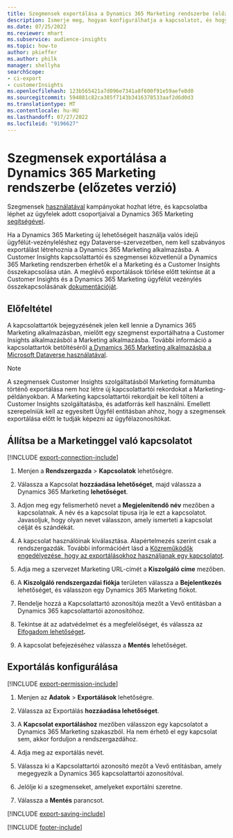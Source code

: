 ```yaml
---
title: Szegmensek exportálása a Dynamics 365 Marketing rendszerbe (előzetes verzió)
description: Ismerje meg, hogyan konfigurálhatja a kapcsolatot, és hogyan exportálhatja a Dynamics 365 Marketingbe.
ms.date: 07/25/2022
ms.reviewer: mhart
ms.subservice: audience-insights
ms.topic: how-to
author: pkieffer
ms.author: philk
manager: shellyha
searchScope:
- ci-export
- customerInsights
ms.openlocfilehash: 123b565421a7d096e7341a8f600f91e59aefe8d0
ms.sourcegitcommit: 594081c82ca385f7143b3416378533aaf2d6d0d3
ms.translationtype: MT
ms.contentlocale: hu-HU
ms.lasthandoff: 07/27/2022
ms.locfileid: "9196627"
---
```

# <a name="export-segments-to-dynamics-365-marketing-preview"></a>Szegmensek exportálása a Dynamics 365 Marketing rendszerbe (előzetes verzió)

Szegmensek [használatával](segments.md) kampányokat hozhat létre, és kapcsolatba léphet az ügyfelek adott csoportjaival a Dynamics 365 Marketing [segítségével](/dynamics365/marketing/customer-insights-segments).

Ha a Dynamics 365 Marketing új lehetőségeit használja valós idejű ügyfélút-vezényleléshez egy Dataverse-szervezetben, nem kell szabványos exportálást létrehoznia a Dynamics 365 Marketing alkalmazásba. A Customer Insights kapcsolattartói és szegmensei közvetlenül a Dynamics 365 Marketing rendszerben érhetők el a Marketing és a Customer Insights összekapcsolása után. A meglévő exportálások törlése előtt tekintse át a Customer Insights és a Dynamics 365 Marketing ügyfélút vezénylés összekapcsolásának [dokumentációját](/dynamics365/marketing/real-time-marketing-ci-profile).

## <a name="prerequisite"></a>Előfeltétel

A kapcsolattartók bejegyzésének jelen kell lennie a Dynamics 365 Marketing alkalmazásban, mielőtt egy szegmenst exportálhatna a Customer Insights alkalmazásból a Marketing alkalmazásba. További információ a kapcsolattartók betöltéséről [a Dynamics 365 Marketing alkalmazásba a Microsoft Dataverse használatával](connect-dataverse-managed-lake.md).

> [!NOTE]
> A szegmensek Customer Insights szolgáltatásból Marketing formátumba történő exportálása nem hoz létre új kapcsolattartói rekordokat a Marketing-példányokban. A Marketing kapcsolattartói rekordjait be kell tölteni a Customer Insights szolgáltatásba, és adatforrás kell használni. Emellett szerepelniük kell az egyesített Ügyfél entitásban ahhoz, hogy a szegmensek exportálása előtt le tudják képezni az ügyfélazonosítókat.

## <a name="set-up-connection-to-marketing"></a>Állítsa be a Marketinggel való kapcsolatot

[!INCLUDE [export-connection-include](includes/export-connection-admn.md)]

1. Menjen a **Rendszergazda** > **Kapcsolatok** lehetőségre.

1. Válassza a Kapcsolat **hozzáadása lehetőséget**, majd válassza a Dynamics 365 Marketing **lehetőséget**.

1. Adjon meg egy felismerhető nevet a **Megjelenítendő név** mezőben a kapcsolatnak. A név és a kapcsolat típusa írja le ezt a kapcsolatot. Javasoljuk, hogy olyan nevet válasszon, amely ismerteti a kapcsolat célját és szándékát.

1. A kapcsolat használóinak kiválasztása. Alapértelmezés szerint csak a rendszergazdák. További információért lásd a [Közreműködők engedélyezése, hogy az exportálásokhoz használjanak egy kapcsolatot](connections.md#allow-contributors-to-use-a-connection-for-exports).

1. Adja meg a szervezet Marketing URL-címét a **Kiszolgáló címe** mezőben.

1. A **Kiszolgáló rendszergazdai fiókja** területen válassza a **Bejelentkezés** lehetőséget, és válasszon egy Dynamics 365 Marketing fiókot.

1. Rendelje hozzá a Kapcsolattartó azonosítója mezőt a Vevő entitásban a Dynamics 365 kapcsolattartói azonosítóhoz.

1. Tekintse át az adatvédelmet és a megfelelőséget, és válassza az [Elfogadom lehetőséget](connections.md#data-privacy-and-compliance)**.**

1. A kapcsolat befejezéséhez válassza a **Mentés** lehetőséget.

## <a name="configure-an-export"></a>Exportálás konfigurálása

[!INCLUDE [export-permission-include](includes/export-permission.md)]

1. Menjen az **Adatok** > **Exportálások** lehetőségre.

1. Válassza az Exportálás **hozzáadása lehetőséget**.

1. A **Kapcsolat exportáláshoz** mezőben válasszon egy kapcsolatot a Dynamics 365 Marketing szakaszból. Ha nem érhető el egy kapcsolat sem, akkor forduljon a rendszergazdához.

1. Adja meg az exportálás nevét.

1. Válassza ki a Kapcsolattartói azonosító mezőt a Vevő entitásban, amely megegyezik a Dynamics 365 kapcsolattartói azonosítóval.

1. Jelölje ki a szegmenseket, amelyeket exportálni szeretne.

1. Válassza a **Mentés** parancsot.

[!INCLUDE [export-saving-include](includes/export-saving.md)]

[!INCLUDE [footer-include](includes/footer-banner.md)]
